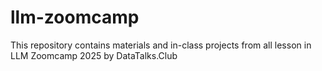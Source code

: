 # llm-zoomcamp
This repository contains materials and in-class projects from all lesson in LLM Zoomcamp 2025 by DataTalks.Club
